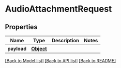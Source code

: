 # AudioAttachmentRequest

## Properties
Name | Type | Description | Notes
------------ | ------------- | ------------- | -------------
**payload** | [**Object**](.md) |  | 

[[Back to Model list]](../README.md#documentation-for-models) [[Back to API list]](../README.md#documentation-for-api-endpoints) [[Back to README]](../README.md)

